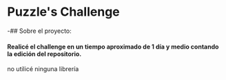 # Puzzle's Challenge

-## Sobre el proyecto:
#### Realicé el challenge en un tiempo aproximado de 1 día y medio contando la edición del repositorio.
no utilicé ninguna librería
